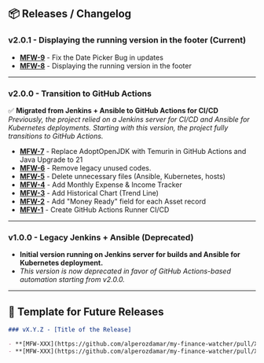 ## 📦 Releases / Changelog

### v2.0.1 - Displaying the running version in the footer (Current)
- **[MFW-9](https://github.com/alperozdamar/my-finance-watcher/pull/20)** - Fix the Date Picker Bug in updates
- **[MFW-8](https://github.com/alperozdamar/my-finance-watcher/pull/18)** - Displaying the running version in the footer

---

### v2.0.0 - Transition to GitHub Actions 
✅ **Migrated from Jenkins + Ansible to GitHub Actions for CI/CD**  
_Previously, the project relied on a Jenkins server for CI/CD and Ansible for Kubernetes deployments. Starting with this version, the project fully transitions to GitHub Actions._

- **[MFW-7](https://github.com/alperozdamar/my-finance-watcher/pull/15)** - Replace AdoptOpenJDK with Temurin in GitHub Actions and Java Upgrade to 21
- **[MFW-6](https://github.com/alperozdamar/my-finance-watcher/pull/14)** - Remove legacy unused codes.
- **[MFW-5](https://github.com/alperozdamar/my-finance-watcher/pull/12)** - Delete unnecessary files (Ansible, Kubernetes, hosts)
- **[MFW-4](https://github.com/alperozdamar/my-finance-watcher/pull/10)** - Add Monthly Expense & Income Tracker
- **[MFW-3](https://github.com/alperozdamar/my-finance-watcher/pull/8)** - Add Historical Chart (Trend Line)
- **[MFW-2](https://github.com/alperozdamar/my-finance-watcher/pull/6)** - Add "Money Ready" field for each Asset record
- **[MFW-1](https://github.com/alperozdamar/my-finance-watcher/pull/4)** - Create GitHub Actions Runner CI/CD

---

### v1.0.0 - Legacy Jenkins + Ansible (Deprecated)
- **Initial version running on Jenkins server for builds and Ansible for Kubernetes deployment.**
- _This version is now deprecated in favor of GitHub Actions-based automation starting from v2.0.0._

---

## 📌 Template for Future Releases

```markdown
### vX.Y.Z - [Title of the Release]

- **[MFW-XXX](https://github.com/alperozdamar/my-finance-watcher/pull/XXX)** - Short Description
- **[MFW-XXX](https://github.com/alperozdamar/my-finance-watcher/pull/XXX)** - Short Description
